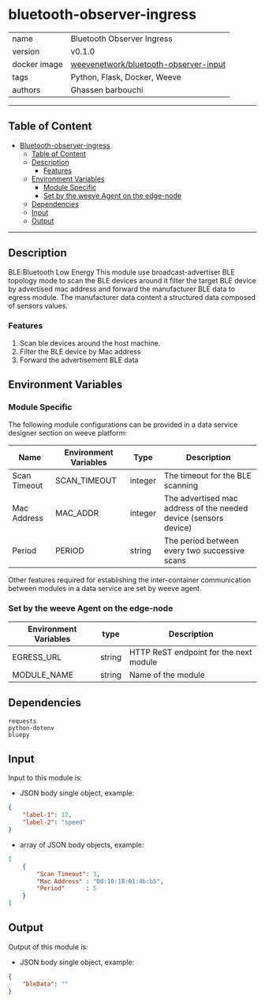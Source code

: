 # bluetooth-observer-ingress


|              |                                                                                           |
| ------------ | ------------------------------------------------------------------------------------------|
| name         | Bluetooth Observer Ingress                                                                |
| version      | v0.1.0                                                                                    |
| docker image | [weevenetwork/bluetooth-observer-input](https://linktodockerhub/bluetooth-observer-input) |
| tags         | Python, Flask, Docker, Weeve                                                              |
| authors      | Ghassen barbouchi                                                                         |

***
## Table of Content

- [Bluetooth-observer-ingress](#bluetooth-observer-input)
  - [Table of Content](#table-of-content)
  - [Description](#description)
     - [Features](#features)
  - [Environment Variables](#environment-variables)
    - [Module Specific](#module-specific)
    - [Set by the weeve Agent on the edge-node](#set-by-the-weeve-agent-on-the-edge-node)
  - [Dependencies](#dependencies)
  - [Input](#input)
  - [Output](#output)

***

## Description
BLE:Bluetooth Low Energy
This module use broadcast-advertiser BLE topology mode to scan the BLE devices around it filter the target BLE device by advertised mac address and forward the
manufacturer BLE data to egress module.
The manufacturer data content a structured data composed of sensors values.

### Features
1. Scan ble devices around the host machine.
2. Filter the BLE device by Mac address
3. Forward the advertisement BLE data

## Environment Variables

### Module Specific
The following module configurations can be provided in a data service designer section on weeve platform:

| Name                | Environment Variables | Type    | Description                                                     |
|---------------------|-----------------------|---------|-----------------------------------------------------------------|
| Scan Timeout        | SCAN_TIMEOUT          | integer | The timeout for the BLE scanning                                |
| Mac Address         | MAC_ADDR              | integer | The advertised mac address of the needed device (sensors device)|
| Period              | PERIOD                | string  | The period between every two successive scans                   |


Other features required for establishing the inter-container communication between modules in a data service are set by weeve agent.

### Set by the weeve Agent on the edge-node

| Environment Variables | type   | Description                            |
|-----------------------| ------ | -------------------------------------- |
| EGRESS_URL            | string | HTTP ReST endpoint for the next module |
| MODULE_NAME           | string | Name of the module                     |

## Dependencies
```
requests
python-dotenv
bluepy
```
## Input

Input to this module is:

* JSON body single object, example:

```json
{
    "label-1": 12,
    "label-2": "speed"
}
```

* array of JSON body objects, example:

```json
[
    {
        "Scan Timeout": 3,
        "Mac Address" : "00:10:18:01:4b:b5",
        "Period"      : 5
    }
]
```

## Output

Output of this module is:

* JSON body single object, example:

```json
{
    "bleData": ""
}
```

